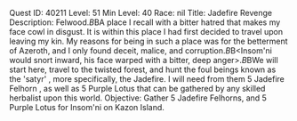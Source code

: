 Quest ID: 40211
Level: 51
Min Level: 40
Race: nil
Title: Jadefire Revenge
Description: Felwood.$B$BA place I recall with a bitter hatred that makes my face cowl in disgust. It is within this place I had first decided to travel upon leaving my kin. My reasons for being in such a place was for the betterment of Azeroth, and I only found deceit, malice, and corruption.$B$B<Insom'ni would snort inward, his face warped with a bitter, deep anger>.$B$BWe will start here, travel to the twisted forest, and hunt the foul beings known as the 'satyr' , more specifically, the Jadefire. I will need from them 5 Jadefire Felhorn , as well as 5 Purple Lotus that can be gathered by any skilled herbalist upon this world.
Objective: Gather 5 Jadefire Felhorns, and 5 Purple Lotus for Insom'ni on Kazon Island.
